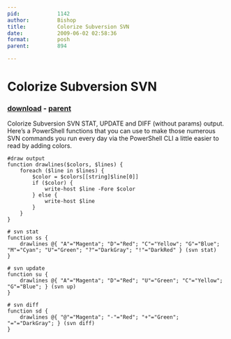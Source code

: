 ```yaml
---
pid:            1142
author:         Bishop
title:          Colorize Subversion SVN
date:           2009-06-02 02:58:36
format:         posh
parent:         894

---
```


# Colorize Subversion SVN

### [download](Scripts\1142.ps1) - [parent](Scripts\894.md)

Colorize Subversion SVN STAT, UPDATE and DIFF (without params) output.
Here&#8217;s a PowerShell functions that you can use to make those numerous SVN commands you run every day via the PowerShell CLI a little easier to read by adding colors.

```posh
#draw output
function drawlines($colors, $lines) {
	foreach ($line in $lines) {
		$color = $colors[[string]$line[0]]
		if ($color) {
			write-host $line -Fore $color
		} else {
			write-host $line
		}
	}
}

# svn stat
function ss {
	drawlines @{ "A"="Magenta"; "D"="Red"; "C"="Yellow"; "G"="Blue"; "M"="Cyan"; "U"="Green"; "?"="DarkGray"; "!"="DarkRed" } (svn stat)
}

# svn update
function su {
	drawlines @{ "A"="Magenta"; "D"="Red"; "U"="Green"; "C"="Yellow"; "G"="Blue"; } (svn up)
}

# svn diff
function sd {
	drawlines @{ "@"="Magenta"; "-"="Red"; "+"="Green"; "="="DarkGray"; } (svn diff)
}
```
